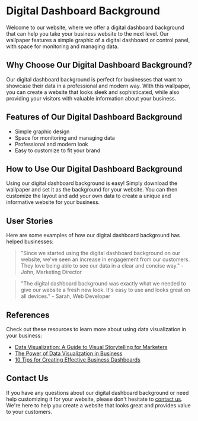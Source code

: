 <!--font:Montserrat-->

# Digital Dashboard Background

Welcome to our website, where we offer a digital dashboard background that can help you take your business website to the next level. Our wallpaper features a simple graphic of a digital dashboard or control panel, with space for monitoring and managing data.

## Why Choose Our Digital Dashboard Background?

Our digital dashboard background is perfect for businesses that want to showcase their data in a professional and modern way. With this wallpaper, you can create a website that looks sleek and sophisticated, while also providing your visitors with valuable information about your business.

## Features of Our Digital Dashboard Background

- Simple graphic design
- Space for monitoring and managing data
- Professional and modern look
- Easy to customize to fit your brand

## How to Use Our Digital Dashboard Background

Using our digital dashboard background is easy! Simply download the wallpaper and set it as the background for your website. You can then customize the layout and add your own data to create a unique and informative website for your business.

## User Stories

Here are some examples of how our digital dashboard background has helped businesses:

> "Since we started using the digital dashboard background on our website, we've seen an increase in engagement from our customers. They love being able to see our data in a clear and concise way." - John, Marketing Director

> "The digital dashboard background was exactly what we needed to give our website a fresh new look. It's easy to use and looks great on all devices." - Sarah, Web Developer

## References

Check out these resources to learn more about using data visualization in your business:

- [Data Visualization: A Guide to Visual Storytelling for Marketers](#)
- [The Power of Data Visualization in Business](#)
- [10 Tips for Creating Effective Business Dashboards](#)

## Contact Us

If you have any questions about our digital dashboard background or need help customizing it for your website, please don't hesitate to [contact us](#contact). We're here to help you create a website that looks great and provides value to your customers.

<!--

Write me content for website with wallpaper which alt text is:

"A wallpaper with a simple graphic of a digital dashboard or control panel, with space for monitoring and managing data."

The name/title of the page should not be 1:1 copy of the alt text but rather a real content of the website which is using this wallpaper.

- Use markdown format 
- Start with heading
- Heading should be short and concise
- The content should look like a real website 
- The website should not be about the wallpaper, wallpaper is just a related background
- Heading should be contain work "wallpaper" or "background"
- Include real sections like references, contact, user stories, etc. use things relevant to the page purpose.
- Feel free to use structure like headings, bullets, numbering, blockquotes, paragraphs, horizontal lines, etc.
- You can use formatting like bold or _italic_
- You can include UTF-8 emojis
- Links should be only #hash anchors (and you can refer to the document itself)
- Do not include images


---


# Digital Dashboard Background for Your Business Website

Welcome to our website, where we offer a digital dashboard background that can help you take your business website to the next level. Our wallpaper features a simple graphic of a digital dashboard or control panel, with space for monitoring and managing data.

## Why Choose Our Digital Dashboard Background?

Our digital dashboard background is perfect for businesses that want to showcase their data in a professional and modern way. With this wallpaper, you can create a website that looks sleek and sophisticated, while also providing your visitors with valuable information about your business.

## Features of Our Digital Dashboard Background

- Simple graphic design
- Space for monitoring and managing data
- Professional and modern look
- Easy to customize to fit your brand

## How to Use Our Digital Dashboard Background

Using our digital dashboard background is easy! Simply download the wallpaper and set it as the background for your website. You can then customize the layout and add your own data to create a unique and informative website for your business.

## User Stories

Here are some examples of how our digital dashboard background has helped businesses:

> "Since we started using the digital dashboard background on our website, we've seen an increase in engagement from our customers. They love being able to see our data in a clear and concise way." - John, Marketing Director

> "The digital dashboard background was exactly what we needed to give our website a fresh new look. It's easy to use and looks great on all devices." - Sarah, Web Developer

## References

Check out these resources to learn more about using data visualization in your business:

- [Data Visualization: A Guide to Visual Storytelling for Marketers](#)
- [The Power of Data Visualization in Business](#)
- [10 Tips for Creating Effective Business Dashboards](#)

## Contact Us

If you have any questions about our digital dashboard background or need help customizing it for your website, please don't hesitate to [contact us](#contact). We're here to help you create a website that looks great and provides value to your customers.


---


Write me a Google font which is best fitting for the website.

Pick from the list:
- Lobster
- Open Sans
- Cabin
- Alegreya
- Raleway
- Poppins
- Lato
- Cinzel
- Cinzel Decorative
- Futura
- Playfair Display
- Cormorant Garamond
- Creepster
- Orbitron
- Barlow Condensed
- Exo 2
- Montserrat
- Inter
- IBM Plex Sans
- Great Vibes
- Roboto
- Dancing Script


Write just the font name nothing else.


---


Montserrat

-->
